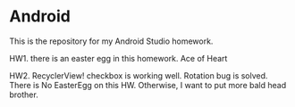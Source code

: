 # Android
This is the repository for my Android Studio homework.

HW1.
there is an easter egg in this homework.
Ace of Heart

HW2.
RecyclerView!
checkbox is working well.
Rotation bug is solved.
There is No EasterEgg on this HW.
Otherwise, I want to put more bald head brother.